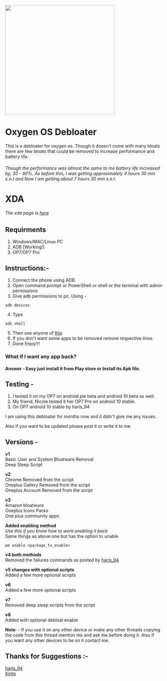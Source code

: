 <img src="https://i-cdn.phonearena.com/images/article/119131-two_lead/OnePlus-7-and-OnePlus-7-Pro-receiving-Android-10-based-OxygenOS-10.0-update.jpg" width="350" /><br>
# Oxygen OS Debloater
This is a debloater for oxygen os. Though it doesn't come with many bloats there are few bloats that could be removed to increase performance and battery life.

###### Though the performance was almost the same to me battery life increased by, 30 - 80%. As before this, I was getting approximately 4 hours 30 min s.o.t and Now I am getting about 7 hours 30 min s.o.t.

# XDA
###### The xda page is [here](https://forum.xda-developers.com/oneplus-7/how-to/debloat-oxygen-os-debloater-t4009133)

## Requirments
1. Windows/MAC/Linux PC
2. ADB [Working!]
3. OP7/OP7 Pro

## Instructions:-
1. Connect the phone using ADB.
2. Open command prompt or PowerShell or shell or the terminal with admin permissions
3. Give adb permissions to pc. Using -
```shell
adb devices
```
4. Type
```shell
adb shell
```
5. Then use anyone of [this](https://github.com/DevilDipan/adbdebloater_op7/releases)
6. If you don't want some apps to be removed remove respective lines.
7. Done Enjoy!!!

### What if I want any app back?
#### Answer - Easy just install it from Play store or Install its Apk file.

## Testing -
1. I tested it on my OP7 on android pie beta and android 10 beta as well.
2. My friend, Nicole tested it her OP7 Pro on android 10 stable.
3. On OP7 android 10 stable by haris_94

I am using this debloater for months now and it didn't give me any issues.

Also if you want to be updated please post it or write it to me.

## Versions -

**v1** <br>
Basic User and System Bloatware Removal <br>
Deep Sleep Script <br>

**v2** <br>
Chrome Removed from the script <br>
Oneplus Gallery Removed from the script <br>
Oneplus Account Removed from the script <br>

**v3** <br>
Amazon bloatware <br>
Oneplus Icons Packs <br>
One plus community apps <br>

**Added enabling method** <br> 
*Use this if you know how to work enabling it back* <br>
Same things as above one but has the option to unable <br>
```shell
pm enable <package_to_enable>
```
**v4 both methods** <br>
Removed the failures commands as posted by [haris_94](https://forum.xda-developers.com/member.php?u=9931329) <br>

**v5 changes with optional scripts** <br>
Added a few more optional scripts <br>

**v6** <br>
Added a few more optional scripts <br>

**v7** <br>
Removed deep sleep scripts from the script <br>

**v8** <br>
Added with optional debloat enable <br>

**Note**: - If you use it on any other device or make any other threads copying the code from this thread mention me and ask me before doing it. Also if you want any other devices to be on it contact me.

## Thanks for Suggestions :-<br>
[haris_94](https://forum.xda-developers.com/member.php?u=9931329)<br>
[Kinto](https://forum.xda-developers.com/member.php?u=1755710)
